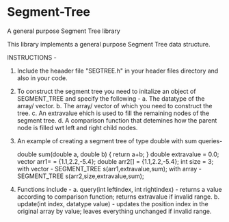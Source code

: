 # Segment-Tree
A general purpose Segment Tree library

This library implements a general purpose Segment Tree data structure. 

INSTRUCTIONS - 

1. Include the heaader file "SEGTREE.h" in your header files directory and also in your code.

2. To construct the segment tree you need to initalize an object of SEGMENT_TREE and specify the following - 
    a. The datatype of the array/ vector.
    b. The array/ vector of which you need to construct the tree.
    c. An extravalue ehich is used to fill the remaining nodes of the segment tree.
    d. A comparison function that detemines how the parent node is filled wrt left and right child nodes.
 
3. An example of creating a segment tree of type double with sum queries-
 
    double sum(double a, double b)
    {   return a+b; }
    double extravalue = 0.0;
    vector<double> arr1= = {1.1,2.2,-5.4};
    double arr2[] = {1.1,2.2,-5.4};
    int size = 3;
    with vector - SEGMENT_TREE<double> s(arr1,extravalue,sum);
    with array - SEGMENT_TREE<double> s(arr2,size,extravalue,sum);
 
4. Functions include - 
    a. query(int leftindex, int rightindex) - returns a value according to comparison function; returns extravalue if invalid range.
    b. update(int index, datatype value) - updates the position index in the original array by value; leaves everything unchanged if invalid range.
